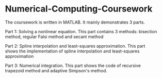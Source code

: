 # Numerical-Computing-Coursework

The coursework is written in MATLAB. It mainly demonstrates 3 parts.

Part 1: Solving a nonlinear equation.
This part contains 3 methods: bisection method, regular Falsi method and secant method


Part 2: Spline interpolation and least-squares approximation.
This part shows the implementation of spline interpolation and least-squares approximation


Part 3: Numerical integration.
This part shows the code of recursive trapezoid method and adaptive Simpson's method.
